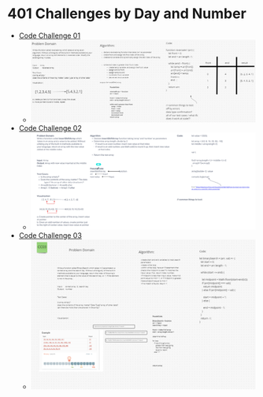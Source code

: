 # 401 Challenges by Day and Number

* [Code Challenge 01](./array-reverse/README.md)
  * ![whiteboard screenshot](./array-reverse/array-reverse.png)
* [Code Challenge 02](./array-insert-shift/README.md)
  * ![whiteboard screenshot](./array-insert-shift/array-insert-shift.png)
* [Code Challenge 03](./array-binary-search/README.md)
  * ![whiteboard screenshot](./array-binary-search/array-binary-search.png)
<!-- * [Code Challenge 01]() -->
<!-- * [Code Challenge 01]() -->
